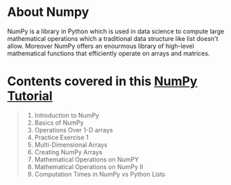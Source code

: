 # About Numpy

NumPy is a library in Python which is used in data science to compute large mathematical operations which a traditional data structure like list doesn't allow. Moreover NumPy offers an enourmous library of high-level mathematical functions that efficiently operate on arrays and matrices.

# Contents covered in this <a href="https://github.com/sidde95/Data-Science-Prep-Repo/blob/587bc7e584dc43f2f3bf157e20d9806f00609f56/Python%20For%20Data%20Science/NumPy/NumPy%20Tutorial.ipynb" target="_blank">NumPy Tutorial</a>

> 1. Introduction to NumPy
> 2. Basics of NumPy
> 3. Operations Over 1-D arrays
> 4. Practice Exercise 1
> 5. Multi-Dimensional Arrays
> 6. Creating NumPy Arrays
> 7. Mathematical Operations on NumPY
> 8. Mathematical Operations on NumPy II
> 9. Computation Times in NumPy vs Python Lists
